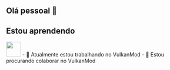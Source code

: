 

## Olá pessoal 👋


## Estou aprendendo

<img loading="lazy" src="https://cdn.jsdelivr.net/gh/devicons/devicon/icons/java/java-original.svg" width="40" height="40"/>
- 🔭 Atualmente estou trabalhando no VulkanMod
- 👯 Estou procurando colaborar no VulkanMod
